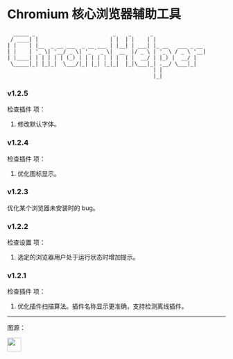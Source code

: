 # Chromium 核心浏览器辅助工具

```text
  _____ _                         _    _      _                 
 / ____| |                       | |  | |    | |                
| |    | |__  _ __ ___  _ __ ___ | |__| | ___| |_ __   ___ _ __ 
| |    | '_ \| '__/ _ \| '_ ` _ \|  __  |/ _ \ | '_ \ / _ \ '__|
| |____| | | | | | (_) | | | | | | |  | |  __/ | |_) |  __/ |   
 \_____|_| |_|_|  \___/|_| |_| |_|_|  |_|\___|_| .__/ \___|_|   
                                               | |              
                                               |_|
```

### v1.2.5

检查插件 项：
1. 修改默认字体。

### v1.2.4

检查插件 项：
1. 优化图标显示。

### v1.2.3

优化某个浏览器未安装时的 bug。

### v1.2.2

检查设置 项：
1. 选定的浏览器用户处于运行状态时增加提示。

### v1.2.1

检查插件 项：
1. 优化插件扫描算法。插件名称显示更准确，支持检测离线插件。

***

图源：

<img src="https://icons.iconarchive.com/icons/oxygen-icons.org/oxygen/128/Categories-applications-internet-icon.png" width="32" height="32">
